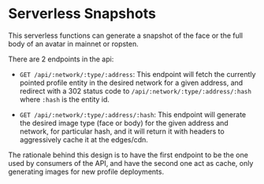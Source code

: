 # Serverless Snapshots

This serverless functions can generate a snapshot of the face or the full body of an avatar in mainnet or ropsten.

There are 2 endpoints in the api:

- `GET /api/:network/:type/:address`: This endpoint will fetch the currently pointed profile entity in the desired network for a given address, and redirect with a 302 status code to `/api/:network/:type/:address/:hash` where `:hash` is the entity id.

- `GET /api/:network/:type/:address/:hash`: This endpoint will generate the desired image type (face or body) for the given address and network, for particular hash, and it will return it with headers to aggressively cache it at the edges/cdn.

The rationale behind this design is to have the first endpoint to be the one used by consumers of the API, and have the second one act as cache, only generating images for new profile deployments.
